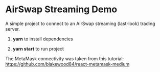 # AirSwap Streaming Demo

A simple project to connect to an AirSwap streaming (last-look) trading server.

1. **yarn** to install dependencies

2. **yarn start** to run project

The MetaMask connectivity was taken from this tutorial:
https://github.com/blakewood84/react-metamask-medium
